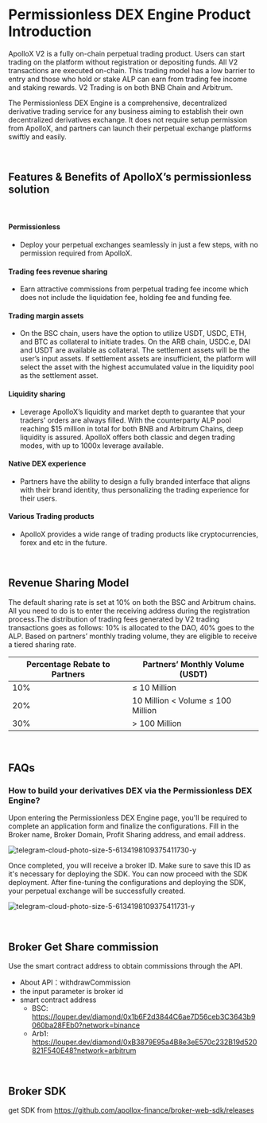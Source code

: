 # Permissionless DEX Engine Product Introduction

ApolloX V2 is a fully on-chain perpetual trading product. Users can start trading on the platform without registration or depositing funds. All V2 transactions are executed on-chain. This trading model has a low barrier to entry and those who hold or stake ALP can earn from trading fee income and staking rewards. V2 Trading is on both BNB Chain and Arbitrum.

The Permissionless DEX Engine is a comprehensive, decentralized derivative trading service for any business aiming to establish their own decentralized derivatives exchange. It does not require setup permission from ApolloX, and partners can launch their perpetual exchange platforms swiftly and easily.

<br/>

## Features & Benefits of ApolloX’s permissionless solution 

<br/>

#### Permissionless 
- Deploy your perpetual exchanges seamlessly in just a few steps, with no permission required from ApolloX. 

#### Trading fees revenue sharing
- Earn attractive commissions from perpetual trading fee income which does not include the liquidation fee, holding fee and funding fee. 

#### Trading margin assets
- On the BSC chain, users have the option to utilize USDT, USDC, ETH, and BTC as collateral to initiate trades. On the ARB chain, USDC.e, DAI and USDT are available as collateral. The settlement assets will be the user’s input assets. If settlement assets are insufficient, the platform will select the asset with the highest accumulated value in the liquidity pool as the settlement asset.

#### Liquidity sharing
- Leverage ApolloX’s liquidity and market depth to guarantee that your traders' orders are always filled. With the counterparty ALP pool reaching $15 million in total for both BNB and Arbitrum Chains, deep liquidity is assured. ApolloX offers both classic and degen trading modes, with up to 1000x leverage available. 

#### Native DEX experience
- Partners have the ability to design a fully branded interface that aligns with their brand identity, thus personalizing the trading experience for their users.

#### Various Trading products
- ApolloX provides a wide range of trading products like cryptocurrencies, forex and etc in the future.

<br/>

## Revenue Sharing Model

The default sharing rate is set at 10% on both the BSC and Arbitrum chains. All you need to do is to enter the receiving address during the registration process.The distribution of trading fees generated by V2 trading transactions goes as follows: 10% is allocated to the DAO, 40% goes to the ALP. Based on partners’ monthly trading volume, they are eligible to receive a tiered sharing rate.


| Percentage Rebate to Partners  | Partners’ Monthly Volume (USDT)  |
|---|---|
| 10%  | ≤ 10 Million  |
| 20%  | 10 Million < Volume ≤ 100 Million |
| 30%  | > 100 Million  |

<br/>

## FAQs

### How to build your derivatives DEX via the Permissionless DEX Engine?

Upon entering the Permissionless DEX Engine page, you'll be required to complete an application form and finalize the configurations. Fill in the Broker name, Broker Domain, Profit Sharing address, and email address.

![telegram-cloud-photo-size-5-6134198109375411730-y](https://github.com/apollox-finance/broker-web-sdk/assets/134277602/ed83ba93-cb60-4e2e-b521-8073cf91afee)

Once completed, you will receive a broker ID. Make sure to save this ID as it's necessary for deploying the SDK. You can now proceed with the SDK deployment. After fine-tuning the configurations and deploying the SDK, your perpetual exchange will be successfully created.

![telegram-cloud-photo-size-5-6134198109375411731-y](https://github.com/apollox-finance/broker-web-sdk/assets/134277602/53da54cf-191b-458f-a0bc-3554961a7bda)

<br/>

## Broker  Get Share commission

Use the smart contract address to obtain commissions through the API.
- About API：withdrawCommission 
- the input parameter is broker id
- smart contract address
  - BSC: https://louper.dev/diamond/0x1b6F2d3844C6ae7D56ceb3C3643b9060ba28FEb0?network=binance
  - Arb1: https://louper.dev/diamond/0xB3879E95a4B8e3eE570c232B19d520821F540E48?network=arbitrum

<br/>

## Broker SDK
get SDK from https://github.com/apollox-finance/broker-web-sdk/releases


